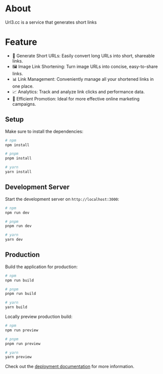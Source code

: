# About

Url3.cc is a service that generates short links

# Feature
- 🔗 Generate Short URLs: Easily convert long URLs into short, shareable links.
- 🖼️ Image Link Shortening: Turn image URLs into concise, easy-to-share links.
- 📊 Link Management: Conveniently manage all your shortened links in one place.
- 📈 Analytics: Track and analyze link clicks and performance data.
- 💼 Efficient Promotion: Ideal for more effective online marketing campaigns.

## Setup

Make sure to install the dependencies:

```bash
# npm
npm install

# pnpm
pnpm install

# yarn
yarn install
```

## Development Server

Start the development server on `http://localhost:3000`:

```bash
# npm
npm run dev

# pnpm
pnpm run dev

# yarn
yarn dev
```

## Production

Build the application for production:

```bash
# npm
npm run build

# pnpm
pnpm run build

# yarn
yarn build
```

Locally preview production build:

```bash
# npm
npm run preview

# pnpm
pnpm run preview

# yarn
yarn preview
```

Check out the [deployment documentation](https://nuxt.com/docs/getting-started/deployment) for more information.
